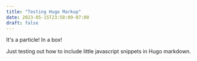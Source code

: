 ```yaml
---
title: "Testing Hugo Markup"
date: 2023-05-15T23:58:09-07:00
draft: false
---
```

It's a particle! In a box!
<!--more-->

<canvas id="particlecanvas" width="300" height="100"></canvas>
<script>
const c = document.getElementById("particlecanvas");
const ctx = c.getContext("2d")
let pos = 0;
let v = 1;
function step() {
    ctx.clearRect(0,0,300,100);
    ctx.strokeRect(0,0,300,100);
    ctx.fillRect(0+pos, 40, 10, 10);
    if (pos >= 290) {
        v *= -1;
    }
    if (pos <= 0 && v < 0) {
        v *= -1;
    }
    pos += v;
}
window.setInterval(step, 10);
</script>

Just testing out how to include little javascript snippets in Hugo markdown.